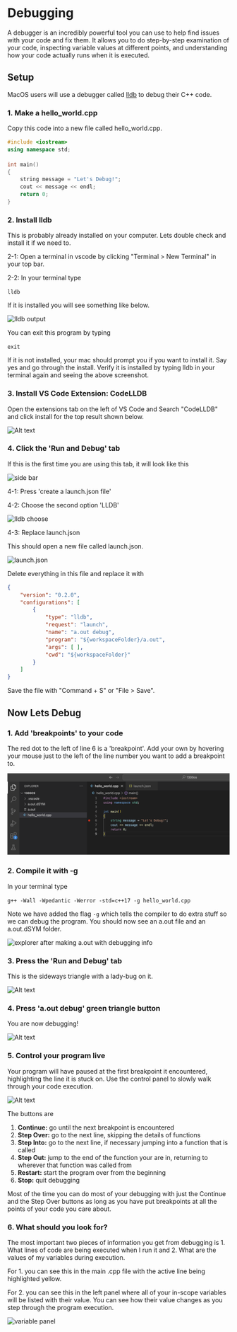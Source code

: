 # Debugging

A debugger is an incredibly powerful tool you can use to help find issues with your code and fix them. It allows you to do step-by-step examination of your code, inspecting variable values at different points, and understanding how your code actually runs when it is executed.

## Setup

MacOS users will use a debugger called [lldb](https://lldb.llvm.org/) to debug their C++ code.

### 1. Make a hello_world.cpp

Copy this code into a new file called hello_world.cpp.

```cpp
#include <iostream>
using namespace std;

int main()
{
    string message = "Let's Debug!";
    cout << message << endl;
    return 0;
}
```

### 2. Install lldb

This is probably already installed on your computer. Lets double check and install it if we need to.

2-1: Open a terminal in vscode by clicking "Terminal > New Terminal" in your top bar.

2-2: In your terminal type 

```lldb```

If it is installed you will see something like below.

![lldb output](images/lldb.png)

You can exit this program by typing 

```exit```

If it is not installed, your mac should prompt you if you want to install it. Say yes and go through the install. Verify it is installed by typing lldb in your terminal again and seeing the above screenshot.

### 3. Install VS Code Extension: CodeLLDB

Open the extensions tab on the left of VS Code and Search "CodeLLDB" and click install for the top result shown below.

![Alt text](images/CodeLLDB.png)

### 4. Click the 'Run and Debug' tab

If this is the first time you are using this tab, it will look like this 

![side bar](images/sidebar.png)

4-1: Press 'create a launch.json file'

4-2: Choose the second option 'LLDB' 

![lldb choose](images/lldb_choose.png)

4-3: Replace launch.json

This should open a new file called launch.json.

![launch.json](images/launch_json.png)

Delete everything in this file and replace it with

```json
{
    "version": "0.2.0",
    "configurations": [
        {
            "type": "lldb",
            "request": "launch",
            "name": "a.out debug",
            "program": "${workspaceFolder}/a.out",
            "args": [ ],
            "cwd": "${workspaceFolder}"
        }
    ]
}
```

Save the file with "Command + S" or "File > Save".

## Now Lets Debug

### 1. Add 'breakpoints' to your code

The red dot to the left of line 6 is a 'breakpoint'. Add your own by hovering your mouse just to the left of the line number you want to add a breakpoint to.

![Alt text](images/breakpoints.png)

### 2. Compile it with -g

In your terminal type 

```g++ -Wall -Wpedantic -Werror -std=c++17 -g hello_world.cpp```

Note we have added the flag ```-g``` which tells the compiler to do extra stuff so we can debug the program. You should now see an a.out file and an a.out.dSYM folder.

![explorer after making a.out with debugging info](images/aoutdebug.png)

### 3. Press the 'Run and Debug' tab

This is the sideways triangle with a lady-bug on it.

![Alt text](images/run_debug.png)

### 4. Press 'a.out debug' green triangle button

You are now debugging!

![Alt text](images/debugging.png)

### 5. Control your program live

Your program will have paused at the first breakpoint it encountered, highlighting the line it is stuck on. Use the control panel to slowly walk through your code execution.

![Alt text](images/debug_control.png)

The buttons are

1. <b>Continue:</b> go until the next breakpoint is encountered
2. <b>Step Over:</b> go to the next line, skipping the details of functions
3. <b>Step Into:</b> go to the next line, if necessary jumping into a function that is called
4. <b>Step Out:</b> jump to the end of the function your are in, returning to wherever that function was called from
5. <b>Restart:</b> start the program over from the beginning
6. <b>Stop:</b> quit debugging

Most of the time you can do most of your debugging with just the Continue and the Step Over buttons as long as you have put breakpoints at all the points of your code you care about.

### 6. What should you look for?

The most important two pieces of information you get from debugging is 1. What lines of code are being executed when I run it and 2. What are the values of my variables during execution. 

For 1. you can see this in the main .cpp file with the active line being highlighted yellow. 

For 2. you can see this in the left panel where all of your in-scope variables will be listed with their value. You can see how their value changes as you step through the program execution.

![variable panel](images/variable_panel.png)